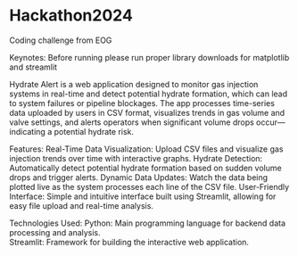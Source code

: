 # Hackathon2024
Coding challenge from EOG

Keynotes: Before running please run proper library downloads for matplotlib and streamlit

Hydrate Alert is a web application designed to monitor gas injection systems in real-time and detect potential hydrate formation, which can lead to system failures or pipeline blockages. The app processes time-series data uploaded by users in CSV format, visualizes trends in gas volume and valve settings, and alerts operators when significant volume drops occur—indicating a potential hydrate risk.

Features:
Real-Time Data Visualization: Upload CSV files and visualize gas injection trends over time with interactive graphs.
Hydrate Detection: Automatically detect potential hydrate formation based on sudden volume drops and trigger alerts.
Dynamic Data Updates: Watch the data being plotted live as the system processes each line of the CSV file.
User-Friendly Interface: Simple and intuitive interface built using Streamlit, allowing for easy file upload and real-time analysis.

Technologies Used:
Python: Main programming language for backend data processing and analysis.    
Streamlit: Framework for building the interactive web application.
